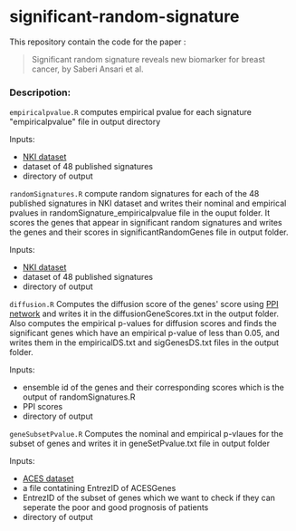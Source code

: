 # significant-random-signature


This repository contain the code for the paper :
> Significant random signature reveals new biomarker for breast cancer, by Saberi Ansari et al.

<h3>Descripotion:</h3>

```empiricalpvalue.R```
computes empirical pvalue for each signature "empiricalpvalue" file in output directory

Inputs:

- [NKI dataset](https://journals.plos.org/ploscompbiol/article?id=10.1371/journal.pcbi.1002240#s5)
- dataset of 48 published signatures
- directory of output


```randomSignatures.R```
compute random signatures for each of the 48 published signatures in NKI dataset and writes their nominal and empirical pvalues in randomSignature_empiricalpvalue file in the ouput folder. It scores the genes that  appear in significant random signatures and writes the genes and their scores in significantRandomGenes file in output folder.

Inputs:

- [NKI dataset](https://journals.plos.org/ploscompbiol/article?id=10.1371/journal.pcbi.1002240#s5)
- dataset of 48 published signatures
- directory of output


```diffusion.R```
Computes the diffusion score of the genes' score using [PPI network](https://we.tl/t-bLmPnAwgsa) and writes it in the diffusionGeneScores.txt in the output folder. Also computes the empirical p-values for diffusion scores and finds the significant genes which have an empirical p-value of less than 0.05, and writes them in the empiricalDS.txt and sigGenesDS.txt files in the output folder.

Inputs:

- ensemble id of the genes and their corresponding scores which is the output of randomSignatures.R
- PPI scores 
- directory of output


```geneSubsetPvalue.R```
Computes the nominal and empirical p-vlaues for the subset of genes and writes it in geneSetPvalue.txt file in output folder

Inputs:

- [ACES dataset](https://www.ncbi.nlm.nih.gov/pmc/articles/PMC3870302/)
- a file contatining EntrezID of ACESGenes
- EntrezID of the subset of genes which we want to check if they can seperate the poor and good prognosis of patients
- directory of output

